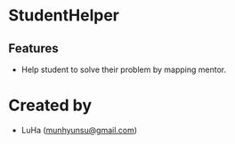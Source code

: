 # StudentHelper

## Features
- Help student to solve their problem by mapping mentor.

# Created by
- LuHa (munhyunsu@gmail.com)
